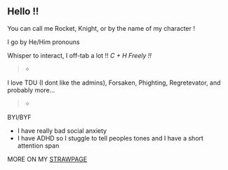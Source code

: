 ## Hello !!
You can call me Rocket, Knight, or by the name of my character !

I go by He/Him pronouns

Whisper to interact, I off-tab a lot !!
*C + H Freely !!*

>✧

I love TDU (I dont like the admins), Forsaken, Phighting, Regretevator, and probably more...


>✧

BYI/BYF
- I have really bad social anxiety
- I have ADHD so I stuggle to tell peoples tones and I have a short attention span

MORE ON MY [STRAWPAGE](https://knightslight.straw.page)
